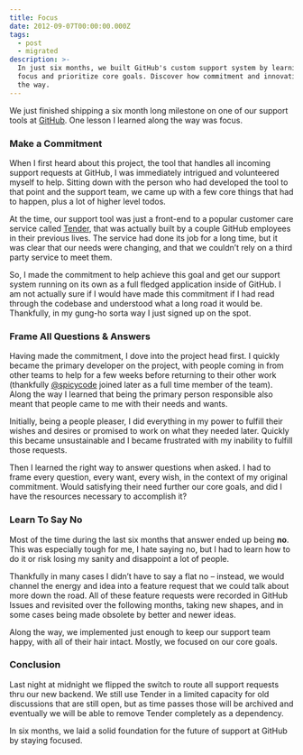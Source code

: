 ```yaml
---
title: Focus
date: 2012-09-07T00:00:00.000Z
tags:
  - post
  - migrated
description: >-
  In just six months, we built GitHub's custom support system by learning to
  focus and prioritize core goals. Discover how commitment and innovation led
  the way.
---
```


We just finished shipping a six month long milestone on one of our support tools at [GitHub](https://github.com). One lesson I learned along the way was focus.

### Make a Commitment

When I first heard about this project, the tool that handles all incoming support requests at GitHub, I was immediately intrigued and volunteered myself to help. Sitting down with the person who had developed the tool to that point and the support team, we came up with a few core things that had to happen, plus a lot of higher level todos.

At the time, our support tool was just a front-end to a popular customer care service called [Tender](http://tenderapp.com), that was actually built by a couple GitHub employees in their previous lives. The service had done its job for a long time, but it was clear that our needs were changing, and that we couldn’t rely on a third party service to meet them.

So, I made the commitment to help achieve this goal and get our support system running on its own as a full fledged application inside of GitHub. I am not actually sure if I would have made this commitment if I had read through the codebase and understood what a long road it would be. Thankfully, in my gung-ho sorta way I just signed up on the spot.

### Frame All Questions & Answers

Having made the commitment, I dove into the project head first. I quickly became the primary developer on the project, with people coming in from other teams to help for a few weeks before returning to their other work (thankfully [@spicycode](http://twitter.com/spicycode) joined later as a full time member of the team). Along the way I learned that being the primary person responsible also meant that people came to me with their needs and wants.

Initially, being a people pleaser, I did everything in my power to fulfill their wishes and desires or promised to work on what they needed later. Quickly this became unsustainable and I became frustrated with my inability to fulfill those requests.

Then I learned the right way to answer questions when asked. I had to frame every question, every want, every wish, in the context of my original commitment. Would satisfying their need further our core goals, and did I have the resources necessary to accomplish it?

### Learn To Say No

Most of the time during the last six months that answer ended up being **no**. This was especially tough for me, I hate saying no, but I had to learn how to do it or risk losing my sanity and disappoint a lot of people.

Thankfully in many cases I didn’t have to say a flat no – instead, we would channel the energy and idea into a feature request that we could talk about more down the road. All of these feature requests were recorded in GitHub Issues and revisited over the following months, taking new shapes, and in some cases being made obsolete by better and newer ideas.

Along the way, we implemented just enough to keep our support team happy, with all of their hair intact. Mostly, we focused on our core goals.

### Conclusion

Last night at midnight we flipped the switch to route all support requests thru our new backend. We still use Tender in a limited capacity for old discussions that are still open, but as time passes those will be archived and eventually we will be able to remove Tender completely as a dependency.

In six months, we laid a solid foundation for the future of support at GitHub by staying focused.
